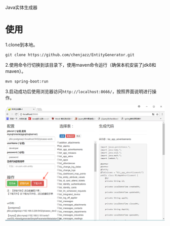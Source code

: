 Java实体生成器

# 使用
1.clone到本地。
```
git clone https://github.com/chenjazz/EntityGenerator.git
```

2.使用命令行切换到该目录下，使用maven命令运行（确保本机安装了jdk8和maven）。
```
mvn spring-boot:run
```

3.启动成功后使用浏览器访问`http://localhost:8666/`，按照界面说明进行操作。

![](image.png)
